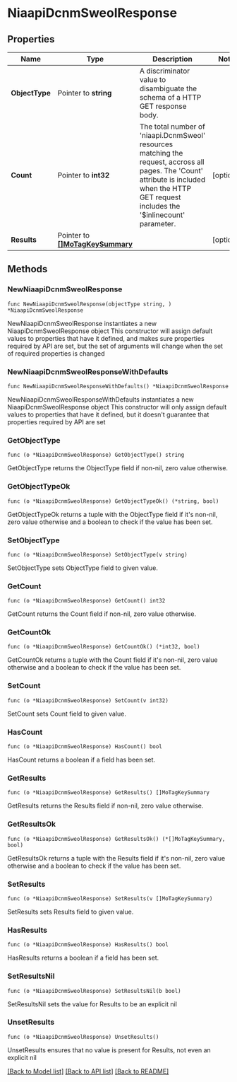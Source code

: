 # NiaapiDcnmSweolResponse

## Properties

Name | Type | Description | Notes
------------ | ------------- | ------------- | -------------
**ObjectType** | Pointer to **string** | A discriminator value to disambiguate the schema of a HTTP GET response body. | 
**Count** | Pointer to **int32** | The total number of &#39;niaapi.DcnmSweol&#39; resources matching the request, accross all pages. The &#39;Count&#39; attribute is included when the HTTP GET request includes the &#39;$inlinecount&#39; parameter. | [optional] 
**Results** | Pointer to [**[]MoTagKeySummary**](mo.TagKeySummary.md) |  | [optional] 

## Methods

### NewNiaapiDcnmSweolResponse

`func NewNiaapiDcnmSweolResponse(objectType string, ) *NiaapiDcnmSweolResponse`

NewNiaapiDcnmSweolResponse instantiates a new NiaapiDcnmSweolResponse object
This constructor will assign default values to properties that have it defined,
and makes sure properties required by API are set, but the set of arguments
will change when the set of required properties is changed

### NewNiaapiDcnmSweolResponseWithDefaults

`func NewNiaapiDcnmSweolResponseWithDefaults() *NiaapiDcnmSweolResponse`

NewNiaapiDcnmSweolResponseWithDefaults instantiates a new NiaapiDcnmSweolResponse object
This constructor will only assign default values to properties that have it defined,
but it doesn't guarantee that properties required by API are set

### GetObjectType

`func (o *NiaapiDcnmSweolResponse) GetObjectType() string`

GetObjectType returns the ObjectType field if non-nil, zero value otherwise.

### GetObjectTypeOk

`func (o *NiaapiDcnmSweolResponse) GetObjectTypeOk() (*string, bool)`

GetObjectTypeOk returns a tuple with the ObjectType field if it's non-nil, zero value otherwise
and a boolean to check if the value has been set.

### SetObjectType

`func (o *NiaapiDcnmSweolResponse) SetObjectType(v string)`

SetObjectType sets ObjectType field to given value.


### GetCount

`func (o *NiaapiDcnmSweolResponse) GetCount() int32`

GetCount returns the Count field if non-nil, zero value otherwise.

### GetCountOk

`func (o *NiaapiDcnmSweolResponse) GetCountOk() (*int32, bool)`

GetCountOk returns a tuple with the Count field if it's non-nil, zero value otherwise
and a boolean to check if the value has been set.

### SetCount

`func (o *NiaapiDcnmSweolResponse) SetCount(v int32)`

SetCount sets Count field to given value.

### HasCount

`func (o *NiaapiDcnmSweolResponse) HasCount() bool`

HasCount returns a boolean if a field has been set.

### GetResults

`func (o *NiaapiDcnmSweolResponse) GetResults() []MoTagKeySummary`

GetResults returns the Results field if non-nil, zero value otherwise.

### GetResultsOk

`func (o *NiaapiDcnmSweolResponse) GetResultsOk() (*[]MoTagKeySummary, bool)`

GetResultsOk returns a tuple with the Results field if it's non-nil, zero value otherwise
and a boolean to check if the value has been set.

### SetResults

`func (o *NiaapiDcnmSweolResponse) SetResults(v []MoTagKeySummary)`

SetResults sets Results field to given value.

### HasResults

`func (o *NiaapiDcnmSweolResponse) HasResults() bool`

HasResults returns a boolean if a field has been set.

### SetResultsNil

`func (o *NiaapiDcnmSweolResponse) SetResultsNil(b bool)`

 SetResultsNil sets the value for Results to be an explicit nil

### UnsetResults
`func (o *NiaapiDcnmSweolResponse) UnsetResults()`

UnsetResults ensures that no value is present for Results, not even an explicit nil

[[Back to Model list]](../README.md#documentation-for-models) [[Back to API list]](../README.md#documentation-for-api-endpoints) [[Back to README]](../README.md)



